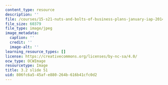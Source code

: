 ```yaml
---
content_type: resource
description: ''
file: /courses/15-s21-nuts-and-bolts-of-business-plans-january-iap-2014/806fc6a545afe880264b616b41cfc0d2_Slide51.JPG
file_size: 60379
file_type: image/jpeg
image_metadata:
  caption: ''
  credit: ''
  image-alt: ''
learning_resource_types: []
license: https://creativecommons.org/licenses/by-nc-sa/4.0/
ocw_type: OCWImage
resourcetype: Image
title: 3.2 slide 51
uid: 806fc6a5-45af-e880-264b-616b41cfc0d2
---
```

